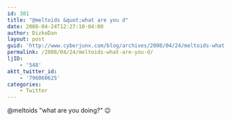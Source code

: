 ```yaml
---
id: 381
title: "@meltoids &quot;what are you d"
date: 2008-04-24T12:27:10-04:00
author: DizkoDan
layout: post
guid: 'http://www.cyberjunx.com/blog/archives/2008/04/24/meltoids-what-are-you-d/'
permalink: /2008/04/24/meltoids-what-are-you-d/
ljID:
    - '548'
aktt_twitter_id:
    - '796060625'
categories:
    - Twitter
---
```


@meltoids "what are you doing?" 😉